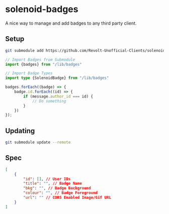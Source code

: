 # solenoid-badges

A nice way to manage and add badges to any third party client.

## Setup

```bash
git submodule add https://github.com/Revolt-Unofficial-Clients/solenoid-badges /lib/badges
```
```ts
// Import Badges from Submodule
import {badges} from "/lib/badges"

// Import Badge Types
import type {SolenoidBadge} from "/lib/badges"

badges.forEach((badge) => {
    badge.id.forEach((id) => {
        if (message.author_id === id) {
            // Do something
        }
    })
});
```

## Updating

```bash
git submodule update --remote
```

## Spec

```json
[
    {
        "id": [], // User IDs
        "title": "", // Badge Name
        "bkg": "", // Badge Background
        "colour": "", // Badge Foreground
        "url": "" // CORS Enabled Image/Gif URL
    }
]
```